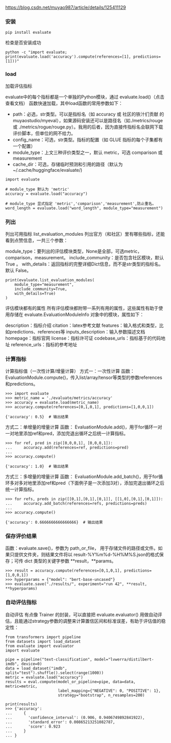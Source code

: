 https://blog.csdn.net/muyao987/article/details/125411129
### 安装
```
pip install evaluate
```

检查是否安装成功
```
python -c "import evaluate; print(evaluate.load('accuracy').compute(references=[1], predictions=[1]))"

```

### load

加载评估指标

evaluate中的每个指标都是一个单独的Python模块，通过 evaluate.load()（点击查看文档） 函数快速加载，其中load函数的常用参数如下：

* path：必选，str类型。可以是指标名（如 accuracy 或 社区的铁汁们贡献 的 muyaostudio/myeval），如果源码安装还可以是路径名（如./metrics/rouge 或 ./metrics/rogue/rouge.py）。我用的后者，因为直接传指标名会联网下载评价脚本，但单位的网不给力。
* config_name：可选，str类型。指标的配置（如 GLUE 指标的每个子集都有一个配置）
* module_type：上文三种评价类型之一，默认 metric，可选 comparison 或 measurement
* cache_dir：可选，存储临时预测和引用的路径（默认为 ~/.cache/huggingface/evaluate/)

```
import evaluate

# module_type 默认为 'metric'
accuracy = evaluate.load("accuracy")

# module_type 显式指定 'metric','comparison','measurement',防止重名。
word_length = evaluate.load("word_length", module_type="measurement") 
```

### 列出

列出可用指标
list_evaluation_modules 列出官方（和社区）里有哪些指标，还能看到点赞信息，一共三个参数：

module_type：要列出的评估模块类型，None是全部，可选metric，comparison，measurement。
include_community：是否包含社区模块，默认 True 。
with_details：返回指标的完整详细Dict信息，而不是str类型的指标名。默认 False。
```
print(evaluate.list_evaluation_modules(
	module_type="measurement", 
	include_community=True, 
	with_details=True)
)
```
评估模块都有的属性
所有评估模块都附带一系列有用的属性，这些属性有助于使用存储在 evaluate.EvaluationModuleInfo 对象中的模块，属性如下：

description：指标介绍
citation：latex参考文献
features：输入格式和类型，比如predictions、references等
inputs_description：输入参数描述文档
homepage：指标官网
license：指标许可证
codebase_urls：指标基于的代码地址
reference_urls：指标的参考地址


### 计算指标
计算指标值（一次性计算/增量计算）
方式一：一次性计算
函数：EvaluationModule.compute()，传入list/array/tensor等类型的参数references和predictions。
```
>>> import evaluate
>>> metric_name = './evaluate/metrics/accuracy'
>>> accuracy = evaluate.load(metric_name)
>>> accuracy.compute(references=[0,1,0,1], predictions=[1,0,0,1])

{'accuracy': 0.5}  # 输出结果
```
方式二：单增量的增量计算
函数： EvaluationModule.add()，用于for循环一对一对地里添加ref和pred，添加完退出循环之后统一计算指标。
```
>>> for ref, pred in zip([0,0,0,1], [0,0,0,1]):
...     accuracy.add(references=ref, predictions=pred)
... 
>>> accuracy.compute()

{'accuracy': 1.0}  # 输出结果
```

方式三：多增量的增量计算
函数： EvaluationModule.add_batch()，用于for循环多对多对地里添加ref和pred（下面例子是一次添加3对），添加完退出循环之后统一计算指标。
```
>>> for refs, preds in zip([[0,1],[0,1],[0,1]], [[1,0],[0,1],[0,1]]):
...     accuracy.add_batch(references=refs, predictions=preds)
... 
>>> accuracy.compute()

{'accuracy': 0.6666666666666666}  # 输出结果
```

### 保存评价结果
函数：evaluate.save()，参数为 path_or_file， 用于存储文件的路径或文件。如果只提供文件夹，则结果文件将以 result-%Y%m%d-%H%M%S.json的格式保存；可传 dict 类型的关键字参数 **result，**params。
```
>>> result = accuracy.compute(references=[0,1,0,1], predictions=[1,0,0,1])
>>> hyperparams = {"model": "bert-base-uncased"}
>>> evaluate.save("./results/", experiment="run 42", **result, **hyperparams)
```

### 自动评估指标
自动评估
有点像 Trainer 的封装，可以直接把 evaluate.evaluator() 用做自动评估，且能通过strategy参数的调整来计算置信区间和标准误差，有助于评估值的稳定性：
```
from transformers import pipeline
from datasets import load_dataset
from evaluate import evaluator
import evaluate

pipe = pipeline("text-classification", model="lvwerra/distilbert-imdb", device=0)
data = load_dataset("imdb", split="test").shuffle().select(range(1000))
metric = evaluate.load("accuracy")
results = eval.compute(model_or_pipeline=pipe, data=data, metric=metric,
                       label_mapping={"NEGATIVE": 0, "POSITIVE": 1},
                       strategy="bootstrap", n_resamples=200)

print(results)
>>> {'accuracy': 
...     {
...       'confidence_interval': (0.906, 0.9406749892841922),
...       'standard_error': 0.00865213251082787,
...       'score': 0.923
...     }
... }
```